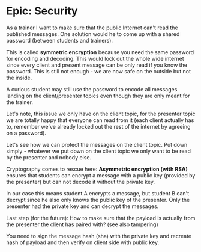 # Epic: Security
As a trainer I want to make sure that the public Internet can't read the published messages.
One solution would he to come up with a shared password (between students and trainers).

This is called **symmetric encryption** because you need the same password for encoding and decoding.
This would lock out the whole wide internet since every client and present message can be only read if you know the password. 
This is still not enough - we are now safe on the outside but not the inside. 

A curious student may still use the password to encode all messages landing on the client/presenter topics even though they are only meant for the trainer.

Let's note, this issue we only have on the client topic, for the presenter topic we are totally happy that everyone can read from it (each client actually has to, remember we've already locked out the rest of the internet by agreeing on a password).

Let's see how we can protect the messages on the client topic. Put down simply - whatever we put down on the client topic we only want to be read by the presenter and nobody else.

Cryptography comes to rescue here:  **Asymmetric encryption (with RSA)** ensures that students can encrypt a message with a public key (provided by the presenter) but can not decode it without the private key. 

In our case this means student A encrypts a message, but student B can't decrypt since he also only knows the public key of the presenter. 
Only the presenter had the private key and can decrypt the messages.

Last step (for the future): How to make sure that the payload is actually from the presenter the client has paired with? (see also tampering)

You need to sign the message hash (sha) with the private key and recreate hash of payload and then verify on client side with public key.
